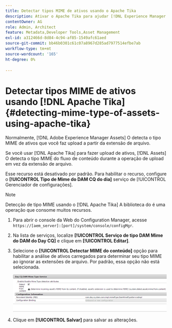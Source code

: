 ```yaml
---
title: Detectar tipos MIME de ativos usando o Apache Tika
description: Ativar o Apache Tika para ajudar [!DNL Experience Manager Assets] detecte o tipo MIME de ativos do fluxo de conteúdo durante a operação de upload em vez da extensão de arquivo.
contentOwner: AG
role: Admin, Architect
feature: Metadata,Developer Tools,Asset Management
exl-id: a312466d-8d84-4c94-af85-1549afc61aed
source-git-commit: bb46b0301c61c07a8967d285ad7977514efbe7ab
workflow-type: tm+mt
source-wordcount: '165'
ht-degree: 0%

---
```


# Detectar tipos MIME de ativos usando [!DNL Apache Tika] {#detecting-mime-type-of-assets-using-apache-tika}

Normalmente, [!DNL Adobe Experience Manager Assets] O detecta o tipo MIME de ativos que você faz upload a partir da extensão de arquivo.

Se você usar [!DNL Apache Tika] para fazer upload de ativos, [!DNL Assets] O detecta o tipo MIME do fluxo de conteúdo durante a operação de upload em vez da extensão de arquivo.

Esse recurso está desativado por padrão. Para habilitar o recurso, configure o **[!UICONTROL Tipo de Mime do DAM CQ do dia]** serviço de [!UICONTROL Gerenciador de configurações].

>[!NOTE]
>
>Detecção de tipo MIME usando o [!DNL Apache Tika] A biblioteca do é uma operação que consome muitos recursos.

1. Para abrir o console da Web do Configuration Manager, acesse `https://[aem_server]:[port]/system/console/configMgr`.

1. Na lista de serviços, localize **[!UICONTROL Serviço de tipo DAM Mime do DAM do Day CQ]** e clique em **[!UICONTROL Editar]**.

1. Selecione o **[!UICONTROL Detectar MIME do conteúdo]** opção para habilitar a análise de ativos carregados para determinar seu tipo MIME ao ignorar as extensões de arquivo. Por padrão, essa opção não está selecionada.

   ![chlimage_1-333](assets/chlimage_1-333.png)

1. Clique em **[!UICONTROL Salvar]** para salvar as alterações.
